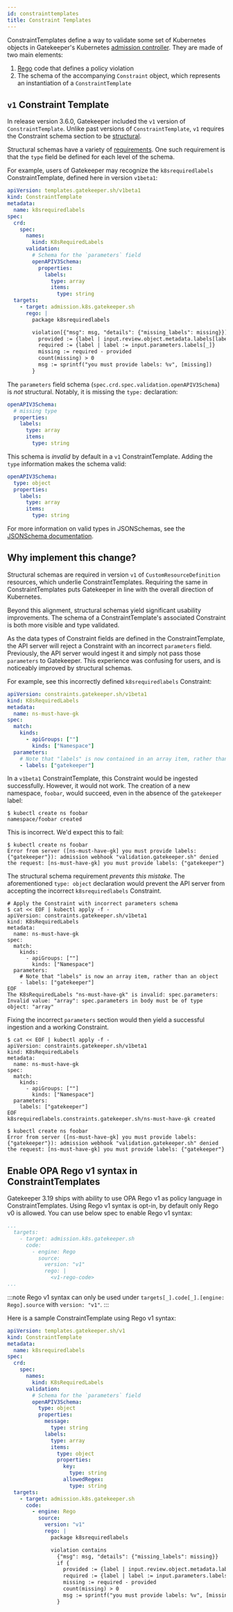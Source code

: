 ```yaml
---
id: constrainttemplates
title: Constraint Templates
---
```


ConstraintTemplates define a way to validate some set of Kubernetes objects in Gatekeeper's Kubernetes [admission controller](https://kubernetes.io/blog/2019/03/21/a-guide-to-kubernetes-admission-controllers/).  They are made of two main elements:

1. [Rego](https://www.openpolicyagent.org/docs/latest/#rego) code that defines a policy violation
2. The schema of the accompanying `Constraint` object, which represents an instantiation of a `ConstraintTemplate`


## `v1` Constraint Template

In release version 3.6.0, Gatekeeper included the `v1` version of `ConstraintTemplate`.  Unlike past versions of `ConstraintTemplate`, `v1` requires the Constraint schema section to be [structural](https://kubernetes.io/blog/2019/06/20/crd-structural-schema/).

Structural schemas have a variety of [requirements](https://kubernetes.io/docs/tasks/extend-kubernetes/custom-resources/custom-resource-definitions/#specifying-a-structural-schema).  One such requirement is that the `type` field be defined for each level of the schema.

For example, users of Gatekeeper may recognize the `k8srequiredlabels` ConstraintTemplate, defined here in version `v1beta1`:

```yaml
apiVersion: templates.gatekeeper.sh/v1beta1
kind: ConstraintTemplate
metadata:
  name: k8srequiredlabels
spec:
  crd:
    spec:
      names:
        kind: K8sRequiredLabels
      validation:
        # Schema for the `parameters` field
        openAPIV3Schema:
          properties:
            labels:
              type: array
              items:
                type: string
  targets:
    - target: admission.k8s.gatekeeper.sh
      rego: |
        package k8srequiredlabels

        violation[{"msg": msg, "details": {"missing_labels": missing}}] {
          provided := {label | input.review.object.metadata.labels[label]}
          required := {label | label := input.parameters.labels[_]}
          missing := required - provided
          count(missing) > 0
          msg := sprintf("you must provide labels: %v", [missing])
        }
```

The `parameters` field schema (`spec.crd.spec.validation.openAPIV3Schema`) is _not_ structural.  Notably, it is missing the `type:` declaration:

```yaml
openAPIV3Schema:
  # missing type
  properties:
    labels:
      type: array
      items:
        type: string
```

This schema is _invalid_ by default in a `v1` ConstraintTemplate.  Adding the `type` information makes the schema valid:

```yaml
openAPIV3Schema:
  type: object
  properties:
    labels:
      type: array
      items:
        type: string
```

For more information on valid types in JSONSchemas, see the [JSONSchema documentation](https://json-schema.org/understanding-json-schema/reference/type.html).

## Why implement this change?

Structural schemas are required in version `v1` of `CustomResourceDefinition` resources, which underlie ConstraintTemplates.  Requiring the same in ConstraintTemplates puts Gatekeeper in line with the overall direction of Kubernetes.

Beyond this alignment, structural schemas yield significant usability improvements. The schema of a ConstraintTemplate's associated Constraint is both more visible and type validated.

As the data types of Constraint fields are defined in the ConstraintTemplate, the API server will reject a Constraint with an incorrect `parameters` field. Previously, the API server would ingest it and simply not pass those `parameters` to Gatekeeper.  This experience was confusing for users, and is noticeably improved by structural schemas.

For example, see this incorrectly defined `k8srequiredlabels` Constraint:

```yaml
apiVersion: constraints.gatekeeper.sh/v1beta1
kind: K8sRequiredLabels
metadata:
  name: ns-must-have-gk
spec:
  match:
    kinds:
      - apiGroups: [""]
        kinds: ["Namespace"]
  parameters:
    # Note that "labels" is now contained in an array item, rather than an object key under "parameters"
    - labels: ["gatekeeper"]
```

In a `v1beta1` ConstraintTemplate, this Constraint would be ingested successfully.  However, it would not work.  The creation of a new namespace, `foobar`, would succeed, even in the absence of the `gatekeeper` label:

```shell
$ kubectl create ns foobar
namespace/foobar created
```

This is incorrect.  We'd expect this to fail:

```shell
$ kubectl create ns foobar
Error from server ([ns-must-have-gk] you must provide labels: {"gatekeeper"}): admission webhook "validation.gatekeeper.sh" denied the request: [ns-must-have-gk] you must provide labels: {"gatekeeper"}
```

The structural schema requirement _prevents this mistake_.  The aforementioned `type: object` declaration would prevent the API server from accepting the incorrect `k8srequiredlabels` Constraint.

```shell
# Apply the Constraint with incorrect parameters schema
$ cat << EOF | kubectl apply -f -
apiVersion: constraints.gatekeeper.sh/v1beta1
kind: K8sRequiredLabels
metadata:
  name: ns-must-have-gk
spec:
  match:
    kinds:
      - apiGroups: [""]
        kinds: ["Namespace"]
  parameters:
    # Note that "labels" is now an array item, rather than an object
    - labels: ["gatekeeper"]
EOF
The K8sRequiredLabels "ns-must-have-gk" is invalid: spec.parameters: Invalid value: "array": spec.parameters in body must be of type object: "array"
```

Fixing the incorrect `parameters` section would then yield a successful ingestion and a working Constraint.

```shell
$ cat << EOF | kubectl apply -f -
apiVersion: constraints.gatekeeper.sh/v1beta1
kind: K8sRequiredLabels
metadata:
  name: ns-must-have-gk
spec:
  match:
    kinds:
      - apiGroups: [""]
        kinds: ["Namespace"]
  parameters:
    labels: ["gatekeeper"]
EOF
k8srequiredlabels.constraints.gatekeeper.sh/ns-must-have-gk created
```

```shell
$ kubectl create ns foobar
Error from server ([ns-must-have-gk] you must provide labels: {"gatekeeper"}): admission webhook "validation.gatekeeper.sh" denied the request: [ns-must-have-gk] you must provide labels: {"gatekeeper"}
```

## Enable OPA Rego v1 syntax in ConstraintTemplates

Gatekeeper 3.19 ships with ability to use OPA Rego v1 as policy language in ConstraintTemplates. Using Rego v1 syntax is opt-in, by default only Rego v0 is allowed. You can use below spec to enable Rego v1 syntax:

```yaml
...
  targets:
    - target: admission.k8s.gatekeeper.sh
      code:
        - engine: Rego
          source:
            version: "v1"
            rego: |
              <v1-rego-code>
...
```

:::note
Rego v1 syntax can only be used under `targets[_].code[_].[engine: Rego].source` with `version: "v1"`.
:::

Here is a sample ConstraintTemplate using Rego v1 syntax:

```yaml
apiVersion: templates.gatekeeper.sh/v1
kind: ConstraintTemplate
metadata:
  name: k8srequiredlabels
spec:
  crd:
    spec:
      names:
        kind: K8sRequiredLabels
      validation:
        # Schema for the `parameters` field
        openAPIV3Schema:
          type: object
          properties:
            message:
              type: string
            labels:
              type: array
              items:
                type: object
                properties:
                  key:
                    type: string
                  allowedRegex:
                    type: string
  targets:
    - target: admission.k8s.gatekeeper.sh
      code:
        - engine: Rego
          source:
            version: "v1"
            rego: |
              package k8srequiredlabels

              violation contains 
                {"msg": msg, "details": {"missing_labels": missing}} 
                if {
                  provided := {label | input.review.object.metadata.labels[label]}
                  required := {label | label := input.parameters.labels[_]}
                  missing := required - provided
                  count(missing) > 0
                  msg := sprintf("you must provide labels: %v", [missing])
                }
```
